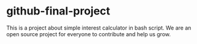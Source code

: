 # github-final-project

This is a project about simple interest calculator in bash script. We are an open source project for everyone to contribute and help us grow.
